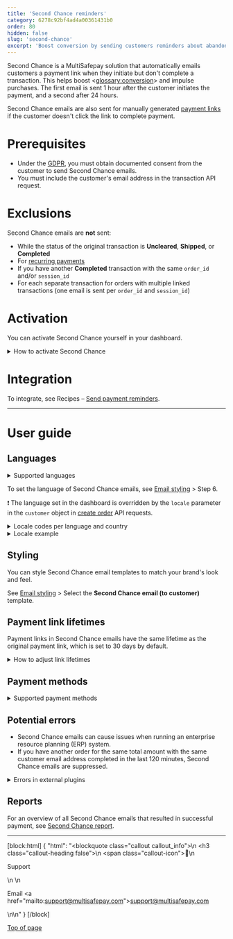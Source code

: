 ```yaml
---
title: 'Second Chance reminders'
category: 6278c92bf4ad4a00361431b0
order: 80
hidden: false
slug: 'second-chance'
excerpt: 'Boost conversion by sending customers reminders about abandoned payments.'
---
```

Second Chance is a MultiSafepay solution that automatically emails customers a payment link when they initiate but don't complete a transaction. This helps boost <<glossary:conversion>> and impulse purchases. The first email is sent 1 hour after the customer initiates the payment, and a second after 24 hours.

Second Chance emails are also sent for manually generated [payment links](/docs/payment-links/) if the customer doesn't click the link to complete payment.

# Prerequisites

- Under the [GDPR](/docs/gdpr/), you must obtain documented consent from the customer to send Second Chance emails.
- You must include the customer's email address in the transaction API request.

# Exclusions

Second Chance emails are **not** sent:

- While the status of the original transaction is **Uncleared**, **Shipped**, or **Completed**
- For [recurring payments](/docs/recurring-payments/)
- If you have another **Completed** transaction with the same `order_id` and/or `session_id`
- For each separate transaction for orders with multiple linked transactions (one email is sent per `order_id` and `session_id`)

# Activation

You can activate Second Chance yourself in your dashboard. 

<details id="how-to-activate-second-chance">
<summary>How to activate Second Chance</summary>
<br>

1. Sign in to your <a href="https://merchant.multisafepay.com" target="_blank">MultiSafepay dashboard</a> <i class="fa fa-external-link" style="font-size:12px;color:#8b929e"></i>.
2. Go to **Settings** > **Website settings**.
3. Select the relevant site.
4. Under **Website functionality**, select the **Enable Second Chance** checkbox.

</details>

# Integration

To integrate, see Recipes – [Send payment reminders](/recipes/send-payment-reminders).
<br>

---

# User guide

## Languages

<details id="supported-languages">
<summary>Supported languages</summary>
<br>

- Dutch
- English
- French
- German
- Italian
- Spanish

</details>

To set the language of Second Chance emails, see [Email styling](/docs/email-styling/) > Step 6.

❗️ The language set in the dashboard is overridden by the `locale` parameter in the `customer` object in [create order](/reference/createorder/) API requests.

<details id="locale-codes">
<summary>Locale codes per language and country</summary>
<br>

| Code | Language & country |
|---|---|
| cs_CZ	| Czech |
| de_AT	| German (Austria) |
| de_DE	| German (Germany) |
| en_US	| American English |
| fi_FI	| Finnish |
| fr_BE	| French (Belgium) |
| fr_FR	| French (France) |
| it_IT	| Italian |
| nl_BE	| Dutch (Belgium) |
| nl_NL	| Dutch (Netherlands) |
| pl_PL	| Polish |
| es_ES	| Spanish |
| sv_SE	| Swedish |
| zh_CN	| Chinese |

</details>

<details id="locale-example">
<summary>Locale example</summary>
<br>

```json
{
  "customer": {
    "first_name": "John",
    "last_name": "Doe",
    "house_number": "39",
    "address1": "Kraanspoor",
    "address2": "",
    "city": "Amsterdam",
    "zip_code": "1033 SC",
    "state": "Noord-Holland",
    "country": "NL",
    "locale": "nl_NL", // Set the language and country code
    "phone": "0208500500",
    "email": "example@multisafepay.com",
    "gender": "M",
    "birthday": "1980-12-31",
    "user_agent": "Mozilla/5.0 (Windows NT 6.3; WOW64) AppleWebKit/537.36 (KHTML, like Gecko) Chrome/38.0.2125.111 Safari/537.36",
    "referrer": "http://test.com",
    "ip_address": "123.123.123.123",
    "forwarded_ip": "",
    "reference": ""
  }
}
```

</details>

## Styling

You can style Second Chance email templates to match your brand's look and feel.

See [Email styling](/docs/email-styling/) > Select the **Second Chance email (to customer)** template.

## Payment link lifetimes

Payment links in Second Chance emails have the same lifetime as the original payment link, which is set to 30 days by default.

<details id="how-to-adjust-link-lifetimes">
<summary>How to adjust link lifetimes</summary>
<br>

To set or adjust the lifetime of a payment link, see API reference – [Create order](/reference/createorder/): `days_active` parameter.

> **Note:** This is different to [transaction expiration times per payment method](/reference/transaction-expiration/). 

This only applies to certain payment methods:

| Adjustable | Non-adjustable |
|---|---|
| Banking methods, except direct debits | Direct debits |
| Gift cards | Edenred, Paysafecard |
| Wallets | PayPal – Links are valid for 14 days. The lifetime is set by PayPal. |
| Credit cards |  |

</details>

## Payment methods

<details id="supported-payment-methods">
<summary>Supported payment methods</summary>
<br>

Most payment methods are supported, **except for**: 

- [Bank transfer](/docs/bank-transfer/)
- [E-Invoicing](/docs/e-invoicing/)
- [PayPal](/docs/paypal/)
- [Direct debit](/docs/sepa-direct-debit/)
- [Pay After Delivery](/docs/pay-after-delivery/)

</details>

## Potential errors

- Second Chance emails can cause issues when running an enterprise resource planning (ERP) system.
- If you have another order for the same total amount with the same customer email address completed in the last 120 minutes, Second Chance emails are suppressed.

<details id="errors-in-external-plugins">
<summary>Errors in external plugins</summary>
<br>

Second Chance emails can create conflicts with external warehouse systems. In some cases, this can be resolved using a cron job. However, this is not always a stable solution.

For example, when a customer cancels an order in the webshop, they can still pay for it using Second Chance within 30 days or a specified time frame. For more information, see API reference – [Create order](/reference/createorder/) > `days_active` parameter.

If a cancelled order is subsequently paid for, MultiSafepay reopens the order in the webshop. A warehouse system may have already released the reservation on the order when it received **Cancelled** status, or may consider the **Cancelled** status permanent. As result, the items the customer ordered may no longer be available or in stock.

</details>

## Reports

For an overview of all Second Chance emails that resulted in successful payment, see [Second Chance report](/docs/reports#second-chance-report).
<br>

---

[block:html]
{
  "html": "<blockquote class=\"callout callout_info\">\n    <h3 class=\"callout-heading false\">\n        <span class=\"callout-icon\">💬</span>\n        <p>Support</p>\n    </h3>\n    <p>Email <a href=\"mailto:support@multisafepay.com\">support@multisafepay.com</a></p>\n</blockquote>\n"
}
[/block]

[Top of page](#)